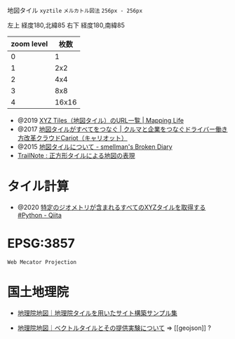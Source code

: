 地図タイル
`xyztile`
`メルカトル図法`
`256px - 256px`

左上 経度180,北緯85
右下 経度180,南緯85

|zoom level|枚数|
|-|-|
|0| 1 |
|1| 2x2 |
|2| 4x4 |
|3| 8x8 |
|4| 16x16 |

- @2019 [XYZ Tiles（地図タイル）のURL一覧 | Mapping Life](https://ujicya.jp/blog-mapping/xyz-tiles-url/)
- @2017 [地図タイルがすべてをつなぐ | クルマと企業をつなぐドライバー働き方改革クラウドCariot（キャリオット）](https://www.cariot.jp/blog/2017/07/14/maptiler/)
- @2015 [地図タイルについて - smellman's Broken Diary](https://smellman.hatenablog.com/entry/2015/12/26/054520)
- [TrailNote : 正方形タイルによる地図の表現](https://www.trail-note.net/tech/tile/)

# タイル計算
- @2020 [特定のジオメトリが含まれるすべてのXYZタイルを取得する #Python - Qiita](https://qiita.com/Kanahiro/items/a085cbc70f8c7d4c590f)

# EPSG:3857
`Web Mecator Projection`

# 国土地理院
- [地理院地図｜地理院タイルを用いたサイト構築サンプル集](https://maps.gsi.go.jp/development/sample.html)

- [地理院地図｜ベクトルタイルとその提供実験について](https://maps.gsi.go.jp/development/vt.html)
=> [[geojson]] ?

